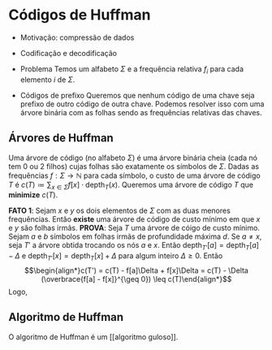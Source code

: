 # Códigos de Huffman

- Motivação: compressão de dados
- Codificação e decodificação

- Problema
Temos um alfabeto $\Sigma$ e a frequência relativa $f_i$ para cada elemento $i$ de $\Sigma$.

- Códigos de prefixo
Queremos que nenhum código de uma chave seja prefixo de outro código de outra chave. Podemos resolver isso com uma árvore binária com as folhas sendo as frequências relativas das chaves.

## Árvores de Huffman

Uma árvore de código (no alfabeto $\Sigma$) é uma árvore binária cheia (cada nó tem 0 ou 2 filhos) cujas folhas são exatamente os símbolos de $\Sigma$. Dadas as frequências $f: \Sigma \to \mathbb{N}$ para cada símbolo, o custo de uma árvore de código $T$ é $c(T) \coloneqq \sum_{x \in \Sigma} f[x]\cdot \text{depth}_T(x)$.
Queremos uma árvore de código $T$ que **minimize** $c(T)$.

**FATO 1**: Sejam $x$ e $y$ os dois elementos de $\Sigma$ com as duas menores frequências. Então **existe** uma árvore de código de custo mínimo em que $x$ e $y$ são folhas irmãs.
**PROVA**: Seja $T$ uma árvore de cóigo de custo mínimo. Sejam $a$ e $b$ símbolos em folhas irmãs de profundidade máxima $d$. Se $a \neq x$, seja $T'$ a árvore obtida trocando os nós $a$ e $x$. Então $\text{depth}_{T'}[a] = \text{depth}_{T}[a] - \Delta$ e $\text{depth}_{T'}[x] = \text{depth}_{T}[x] + \Delta$ para algum inteiro $\Delta \geq 0$. Então
$$\begin{align*}c(T') = c(T) - f[a]\Delta + f[x]\Delta = c(T) - \Delta (\overbrace{f[a] - f[x]}^{\geq 0}) \leq c(T)\end{align*}$$
Logo, 

## Algoritmo de Huffman

O algoritmo de Huffman é um [[algoritmo guloso]].